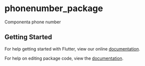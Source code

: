 # phonenumber_package

Componenta phone number

## Getting Started

For help getting started with Flutter, view our online [documentation](https://flutter.io/).

For help on editing package code, view the [documentation](https://flutter.io/developing-packages/).
